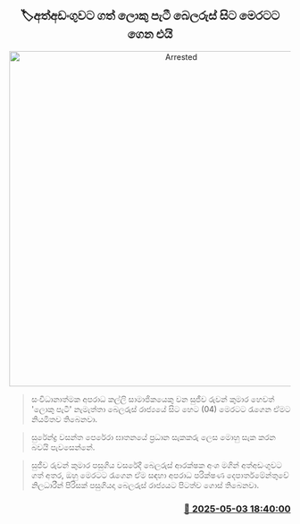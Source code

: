 <p align='center'><b><h2 align='center' title='Arrested 'Loku pati' brought back to Sri Lanka from Belarus'>🏷අත්අඩංගුවට ගත් ලොකු පැටී බෙලරුස් සිට මෙරටට ගෙන එයි</h2></b></p>
<p align='center'><img src='https://helakuru.sgp1.cdn.digitaloceanspaces.com/esana/images/lib/arrested-2[1].jpg' width='600' alt='Arrested 'Loku pati' brought back to Sri Lanka from Belarus'></p>

> සංවිධානාත්මක අපරාධ කල්ලි සාමාජිකයෙකු වන සුජීව රුවන් කුමාර හෙවත් 'ලොකු පැටී' නැමැත්තා බෙලරුස් රාජ්‍යයේ සිට හෙට (04) මෙරටට රැගෙන ඒමට නියමිතව තිබෙනවා.

> සුරේන්ද්‍ර වසන්ත පෙරේරා ඝාතනයේ ප්‍රධාන සැකකරු ලෙස මොහු සැක කරන බවයි පැවසෙන්නේ.

> සුජීව රුවන් කුමාර පසුගිය වසරේදී බෙලරුස් ආරක්ෂක අංශ මගින් අත්අඩංගුවට ගත් අතර, ඔහු මෙරටට රැගෙන ඒම සඳහා අපරාධ පරික්ෂණ දෙපාර්තමේන්තුවේ නිලධාරීන් පිරිසක් පසුගියදා බෙලරුස් රාජ්‍යයට පිටත්ව ගොස් තිබෙනවා.



<h3 align='right'><a href='https://www.helakuru.lk/esana/p/109772/'>📅 2025-05-03 18:40:00</a></h3>
